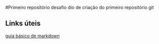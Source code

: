 #Primeiro repositório
desafio dio de criação do primeiro repositório git

## Links úteis
[guia básico de markdown](https://docs.pipz.com/central-de-ajuda/learning-center/guia-basico-de-markdown)
